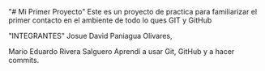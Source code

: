 "# Mi Primer Proyecto" 
Este es un proyecto de practica para familiarizar el primer contacto en el ambiente de todo lo ques GIT y GitHub 

"INTEGRANTES"
Josue David Paniagua Olivares,

Mario Eduardo Rivera Salguero 
Aprendí a usar Git, GitHub y a hacer commits.
